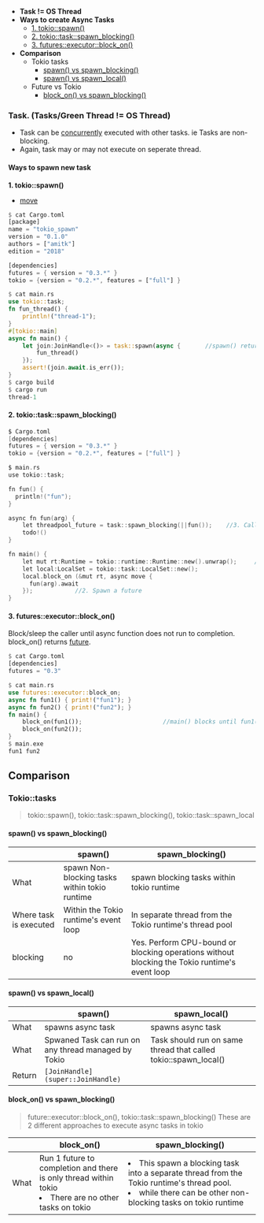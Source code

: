 - **Task != OS Thread**
- **Ways to create Async Tasks**
  - [1. tokio::spawn()](#tos)
  - [2. tokio::task::spawn_blocking()](#tosb)
  - [3. futures::executor::block_on()](#bo)
- **Comparison**
  - Tokio tasks
    - [spawn() vs spawn_blocking()](#vs1)
    - [spawn() vs spawn_local()](#vs2)
  - Future vs Tokio
    - [block_on() vs spawn_blocking()](#vs3)


### Task. (Tasks/Green Thread != OS Thread)
- Task can be [concurrently]() executed with other tasks. ie Tasks are non-blocking.
- Again, task may or may not execute on seperate thread.

#### Ways to spawn new task
<a name=tos></a>
**1. tokio::spawn()**
- [move](/Languages/Programming_Languages/Rust/Functions)
```rs
$ cat Cargo.toml
[package]
name = "tokio_spawn"
version = "0.1.0"
authors = ["amitk"]
edition = "2018"

[dependencies]
futures = { version = "0.3.*" }
tokio = {version = "0.2.*", features = ["full"] }

$ cat main.rs
use tokio::task;
fn fun_thread() {
    println!("thread-1");
}
#[tokio::main]
async fn main() {
    let join:JoinHandle<()> = task::spawn(async {		//spawn() returns `struct JoinHandle`
        fun_thread()
    });
    assert!(join.await.is_err());
}
$ cargo build
$ cargo run
thread-1
```

<a name=tosb></a>
#### 2. tokio::task::spawn_blocking()
```c
$ Cargo.toml
[dependencies]
futures = { version = "0.3.*" }
tokio = {version = "0.2.*", features = ["full"] }

$ main.rs
use tokio::task;

fn fun() {
  println!("fun");
}

async fn fun(arg) {
    let threadpool_future = task::spawn_blocking(||fun());    //3. Call blocking or CPU-intensive function in seperate thread
    todo!()
}

fn main() {
    let mut rt:Runtime = tokio::runtime::Runtime::new().unwrap();     //1. Start tokio runtime
    let local:LocalSet = tokio::task::LocalSet::new();
    local.block_on (&mut rt, async move {
      fun(arg).await
    });            //2. Spawn a future
}
```

<a name=bo></a>
#### 3. futures::executor::block_on() 
Block/sleep the caller until async function does not run to completion. block_on() returns [future](/Languages/Programming_Languages/Rust/Triat_Interface).
```rs
$ cat Cargo.toml
[dependencies]
futures = "0.3"

$ cat main.rs
use futures::executor::block_on;
async fn fun1() { print!("fun1"); }
async fn fun2() { print!("fun2"); }
fn main() {
    block_on(fun1());                       //main() blocks until fun1(),fun2() does not compelte
    block_on(fun2());
}
$ main.exe
fun1 fun2
```

## Comparison
### Tokio::tasks
> tokio::spawn(), tokio::task::spawn_blocking(), tokio::task::spawn_local

<a name=vs1></a>
#### spawn() vs spawn_blocking()
| | spawn() | spawn_blocking() |
|---|---|---|
| What | spawn Non-blocking tasks within tokio runtime | spawn blocking tasks within tokio runtime |
| Where task is executed | Within the Tokio runtime's event loop | In separate thread from the Tokio runtime's thread pool |
| blocking | no | Yes. Perform CPU-bound or blocking operations without blocking the Tokio runtime's event loop |

<a name=vs2></a>
#### spawn() vs spawn_local()
||spawn()|spawn_local()|
|---|---|---|
|What|spawns async task|spawns async task|
|What|Spwaned Task can run on any thread managed by Tokio|Task should run on same thread that called tokio::spawn_local()|
|Return|`[JoinHandle](super::JoinHandle)`||

<a name=vs3></a>
#### block_on() vs spawn_blocking()
> future::executor::block_on(), tokio::task::spawn_blocking() These are 2 different approaches to execute async tasks in tokio

|| block_on() | spawn_blocking() |
|---|---|---|
|What|Run 1 future to completion and there is only thread within tokio<li>There are no other tasks on tokio</li>|<li>This spawn a blocking task into a separate thread from the Tokio runtime's thread pool.</li><li>while there can be other non-blocking tasks on tokio runtime</li>|
